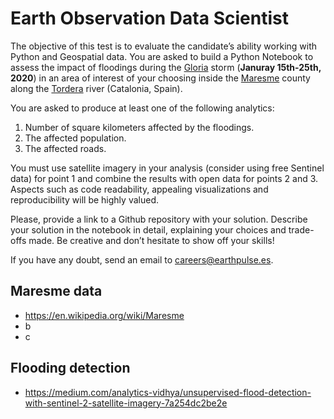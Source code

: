 
# Earth Observation Data Scientist

The objective of this test is to evaluate the candidate’s ability working with Python and Geospatial data. You are asked to build a Python Notebook to assess the impact of floodings during the [Gloria](https://en.wikipedia.org/wiki/Storm_Gloria) storm (**Januray 15th-25th, 2020**) in an area of interest of your choosing inside the [Maresme](https://en.wikipedia.org/wiki/Maresme) county along the [Tordera](<https://en.wikipedia.org/wiki/Tordera_(river)>) river (Catalonia, Spain).

You are asked to produce at least one of the following analytics:

1. Number of square kilometers affected by the floodings.
2. The affected population.
3. The affected roads.

You must use satellite imagery in your analysis (consider using free Sentinel data) for point 1 and combine the results with open data for points 2 and 3. Aspects such as code readability, appealing visualizations and reproducibility will be highly valued.

Please, provide a link to a Github repository with your solution. Describe your solution in the notebook in detail, explaining your choices and trade-offs made. Be creative and don’t hesitate to show off your skills!

If you have any doubt, send an email to careers@earthpulse.es.


## Maresme data

- https://en.wikipedia.org/wiki/Maresme
- b
- c

## Flooding detection

- https://medium.com/analytics-vidhya/unsupervised-flood-detection-with-sentinel-2-satellite-imagery-7a254dc2be2e
